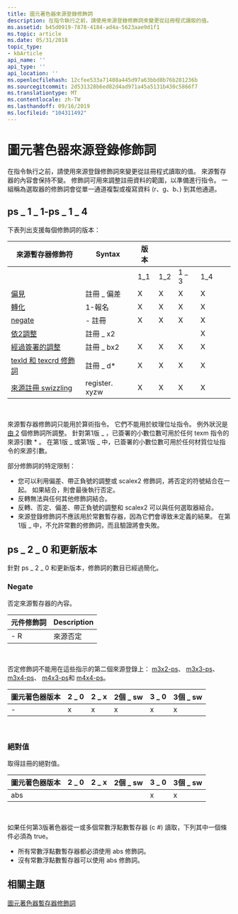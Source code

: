 ```yaml
---
title: 圖元著色器來源登錄修飾詞
description: 在指令執行之前，請使用來源登錄修飾詞來變更從註冊程式讀取的值。
ms.assetid: b45d0919-7878-4184-ad4a-5623aae9d1f1
ms.topic: article
ms.date: 05/31/2018
topic_type:
- kbArticle
api_name: ''
api_type: ''
api_location: ''
ms.openlocfilehash: 12cfee533a71408a445d97a63bbd8b76b281236b
ms.sourcegitcommit: 2d531328b6ed82d4ad971a45a5131b430c5866f7
ms.translationtype: MT
ms.contentlocale: zh-TW
ms.lasthandoff: 09/16/2019
ms.locfileid: "104311492"
---
```

# <a name="pixel-shader-source-register-modifiers"></a>圖元著色器來源登錄修飾詞

在指令執行之前，請使用來源登錄修飾詞來變更從註冊程式讀取的值。 來源暫存器的內容會保持不變。 修飾詞可用來調整註冊資料的範圍，以準備進行指令。 一組稱為選取器的修飾詞會從單一通道複製或複寫資料 (r、g、b、) 到其他通道。

## <a name="ps_1_1---ps_1_4"></a>ps \_ 1 \_ 1-ps \_ 1 \_ 4

下表列出支援每個修飾詞的版本：



| 來源暫存器修飾符                                                                                    | Syntax         | 版本 |      |      |      |     |     |
|--------------------------------------------------------------------------------------------------------------|----------------|---------|------|------|------|-----|-----|
|                                                                                                              |                | 1\_1    | 1\_2 | 1 \_ 3 | 1\_4 |     |     |
| [偏見](dx9-graphics-reference-asm-ps-registers-modifiers-bias.md)                                           | 註冊 \_ 偏差 | X       | X    | X    | X    |     |     |
| [轉化](dx9-graphics-reference-asm-ps-registers-modifiers-invert.md)                                       | 1-報名   | X       | X    | X    | X    |     |     |
| [negate](dx9-graphics-reference-asm-ps-registers-modifiers-negate.md)                                       | \- 註冊    | X       | X    | X    | X    |     |     |
| [依2調整](dx9-graphics-reference-asm-ps-registers-modifiers-scale-x2.md)                                 | 註冊 \_ x2   |         |      |      | X    |     |     |
| [經過簽署的調整](dx9-graphics-reference-asm-ps-registers-modifiers-signed-scale.md)                         | 註冊 \_ bx2  | X       | X    | X    | X    |     |     |
| [texld 和 texcrd 修飾詞](dx9-graphics-reference-asm-ps-registers-modifiers-ps-1-4.md)                   | 註冊 \_ d\*  | X       | X    | X    | X    |     |     |
| [來源註冊 swizzling](dx9-graphics-reference-asm-ps-registers-modifiers-source-register-swizzling.md) | register. xyzw  | X       | X    | X    | X    |     |     |



 

來源暫存器修飾詞只能用於算術指令。 它們不能用於紋理位址指令。 例外狀況是 [由 2](dx9-graphics-reference-asm-ps-registers-modifiers-scale-x2.md) 個修飾詞所調整。 針對第1版 \_ ，已簽署的小數位數可用於任何 texm 指令的來源引數 \* 。 在第1版 \_ 或第1版 \_ 中，已簽署的小數位數可用於任何材質位址指令的來源引數。

部分修飾詞的特定限制：

-   您可以利用偏差、帶正負號的調整或 scalex2 修飾詞，將否定的符號結合在一起。 如果結合，則會最後執行否定。
-   反轉無法與任何其他修飾詞結合。
-   反轉、否定、偏差、帶正負號的調整和 scalex2 可以與任何選取器結合。
-   來源登錄修飾詞不應該用於常數暫存器，因為它們會導致未定義的結果。 在第1版 \_ 中，不允許常數的修飾詞，而且驗證將會失敗。

## <a name="ps_2_0-and-above"></a>ps \_ 2 \_ 0 和更新版本

針對 ps \_ 2 \_ 0 和更新版本，修飾詞的數目已經過簡化。

### <a name="negate"></a>Negate

否定來源暫存器的內容。



| 元件修飾詞 | Description     |
|--------------------|-----------------|
| \- R               | 來源否定 |



 

否定修飾詞不能用在這些指示的第二個來源登錄上： [m3x2-ps](m3x2---ps.md)、 [m3x3-ps](m3x3---ps.md)、 [m3x4-ps](m3x4---ps.md)、 [m4x3-ps](m4x3---ps.md)和 [m4x4-ps](m4x4---ps.md)。



| 圖元著色器版本 | 2 \_ 0 | 2 \_ x | 2個 \_ sw | 3 \_ 0 | 3個 \_ sw |
|-----------------------|------|------|-------|------|-------|
| \-                    | x    | x    | x     | x    | x     |



 

### <a name="absolute-value"></a>絕對值

取得註冊的絕對值。



| 圖元著色器版本 | 2 \_ 0 | 2 \_ x | 2個 \_ sw | 3 \_ 0 | 3個 \_ sw |
|-----------------------|------|------|-------|------|-------|
| abs                   |      |      |       | x    | x     |



 

如果任何第3版著色器從一或多個常數浮點數暫存器 (c \#) 讀取，下列其中一個條件必須為 true。

-   所有常數浮點數暫存器都必須使用 abs 修飾詞。
-   沒有常數浮點數暫存器可以使用 abs 修飾詞。

## <a name="related-topics"></a>相關主題

<dl> <dt>

[圖元著色器暫存器修飾詞](dx9-graphics-reference-asm-ps-registers-modifiers.md)
</dt> </dl>

 

 




